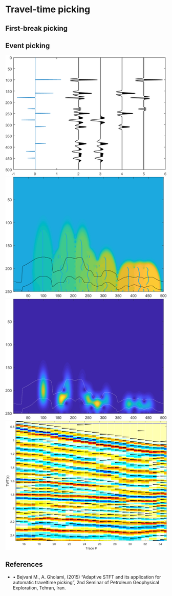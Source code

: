# Travel-time picking
## First-break picking
## Event picking
![0](img/0.png)
![1](img/1.png)
![2](img/2.png)
![sec](img/sec.png)
## References
* •	Bejvani M., A. Gholami, (2015) “Adaptive STFT and its application for automatic traveltime picking”, 2nd Seminar of Petroleum Geophysical Exploration, Tehran, Iran.
